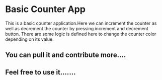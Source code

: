 Basic Counter App
===================

This is a basic counter application.Here we can increment the counter as well as decrement the
counter by pressing increment and decrement button. There are some logic is defined here to change the
counter color depending on its value.

## You can pull it and contribute more....
## Feel free to use it.......